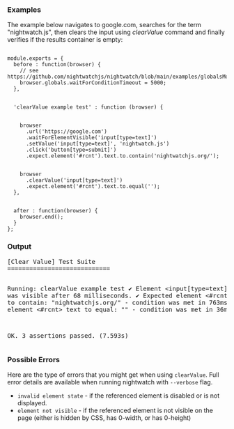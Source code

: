 ### Examples

The example below navigates to google.com, searches for the term "nightwatch.js", then clears the input using _clearValue_ command and finally verifies if the results container is empty:

<div class="sample-test">
<pre data-language="javascript" class=" language-javascript"><code class=" language-javascript">
module.exports = {
  before : function(browser) {
    // see https://github.com/nightwatchjs/nightwatch/blob/main/examples/globalsModule.js#L12
    browser.globals.waitForConditionTimeout = 5000;
  },
  <br>
  'clearValue example test' : function (browser) {
    <br>
    browser
      .url('https://google.com')
      .waitForElementVisible('input[type=text]')
      .setValue('input[type=text]', 'nightwatch.js')
      .click('button[type=submit]')
      .expect.element('#rcnt').text.to.contain('nightwatchjs.org/');
    <br>
    browser
      .clearValue('input[type=text]')
      .expect.element('#rcnt').text.to.equal('');
  },
  <br>
  after : function(browser) {
    browser.end();
  }
};
</code></pre>
</div>

### Output
<div class="sample-test">
<pre data-language="javascript">
[Clear Value] Test Suite
============================

Running:  clearValue example test
 ✔ Element &lt;input[type=text]&gt; was visible after 68 milliseconds.
 ✔ Expected element &lt;#rcnt&gt; text to contain: "nightwatchjs.org/" - condition was met in 763ms
 ✔ Expected element &lt;#rcnt&gt; text to equal: "" - condition was met in 36ms

OK. 3 assertions passed. (7.593s)
</pre>
</div>

### Possible Errors

Here are the type of errors that you might get when using `clearValue`. Full error details are available when running nightwatch with `--verbose` flag.

- ```invalid element state``` - if the referenced element is disabled or is not displayed.
- ```element not visible``` - if the referenced element is not visible on the page (either is hidden by CSS, has 0-width, or has 0-height)
